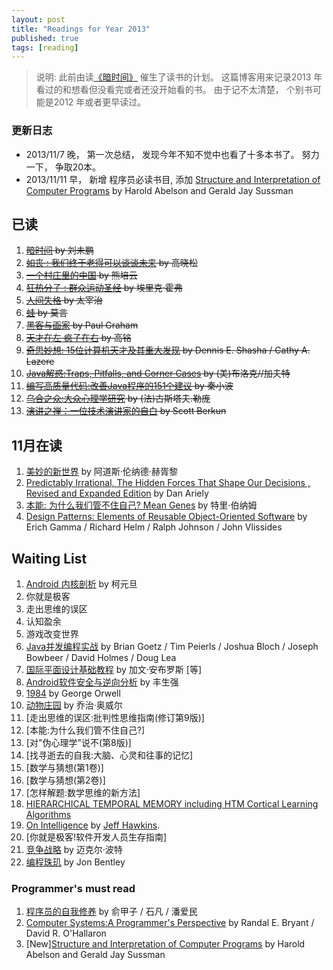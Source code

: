 ```yaml
---
layout: post
title: "Readings for Year 2013"
published: true
tags: [reading]
---
```


> 说明: 此前由读[《暗时间》](http://xianminx.github.io/2013/02/01/dark-time-reading-list/) 催生了读书的计划。 这篇博客用来记录2013 年看过的和想看但没看完或者还没开始看的书。 由于记不太清楚， 个别书可能是2012 年或者更早读过。 

### 更新日志

* 2013/11/7 晚， 第一次总结， 发现今年不知不觉中也看了十多本书了。 努力一下， 争取20本。 
* 2013/11/11 早， 新增 程序员必读书目, 添加 [Structure and Interpretation of Computer Programs](http://mitpress.mit.edu/sicp/full-text/book/book.html) by Harold Abelson and Gerald Jay Sussman

## 已读

1. ~~[暗时间](http://book.douban.com/subject/6709809/) by 刘未鹏~~
1. ~~[如丧 : 我们终于老得可以谈谈未来](http://book.douban.com/subject/10537640/) by 高晓松~~
1. ~~[一个村庄里的中国](http://book.douban.com/subject/6878212/) by 熊培云~~
1. ~~[狂热分子 : 群众运动圣经](http://book.douban.com/subject/3057556/) by 埃里克·霍弗~~
1. ~~[人间失格](http://book.douban.com/subject/4011670/) by 太宰治~~
1. ~~[蛙](http://book.douban.com/subject/20257843/) by 莫言~~
1. ~~[黑客与画家](http://book.douban.com/subject/6021440/) by Paul Graham~~
1. ~~[天才在左 疯子在右](http://book.douban.com/subject/4242172/) by 高铭~~
1. ~~[奇思妙想: 15位计算机天才及其重大发现](http://book.douban.com/subject/10432364/) by Dennis E. Shasha / Cathy A. Lazere~~
1. ~~[Java解惑:Traps, Pitfalls, and Corner Cases](http://book.douban.com/subject/5362860/) by (美)布洛克//加夫特~~
1. ~~[编写高质量代码:改善Java程序的151个建议](http://book.douban.com/subject/7059903/)  by 秦小波~~
1. ~~[乌合之众:大众心理学研究](http://book.douban.com/subject/1012611/) by (法)古斯塔夫.勒庞~~
1. ~~[演讲之禅：一位技术演讲家的自白](http://book.douban.com/subject/4760725/) by Scott Berkun~~ 

## 11月在读

1. [美妙的新世界](http://book.douban.com/subject/4872919/) by 阿道斯·伦纳德·赫胥黎  
1. [Predictably Irrational, The Hidden Forces That Shape Our Decisions , Revised and Expanded Edition](http://book.douban.com/subject/3692095/) by Dan Ariely 
1. [本能: 为什么我们管不住自己? Mean Genes](http://book.douban.com/subject/4010184/) by 特里·伯纳姆 
1. [Design Patterns: Elements of Reusable Object-Oriented Software](http://book.douban.com/subject/1052241/) by Erich Gamma / Richard Helm / Ralph Johnson / John Vlissides 

## Waiting List

1. [Android 内核剖析](http://book.douban.com/subject/6811238/) by 柯元旦 
1. 你就是极客
1. 走出思维的误区
1. 认知盈余
1. 游戏改变世界
1. [Java并发编程实战](http://book.douban.com/subject/10484692/) by  Brian Goetz / Tim Peierls / Joshua Bloch / Joseph Bowbeer / David Holmes / Doug Lea 
1. [国际平面设计基础教程](http://book.douban.com/subject/1917477/) by 加文·安布罗斯 [等] 
1. [Android软件安全与逆向分析](http://book.douban.com/subject/20556210/) by 丰生强
1. [1984](http://book.douban.com/subject/4820710/) by George Orwell
1. [动物庄园](http://book.douban.com/subject/3808982/) by 乔治·奥威尔 
1. [走出思维的误区:批判性思维指南(修订第9版)]
1. [本能:为什么我们管不住自己?]
1. [对"伪心理学"说不(第8版)]
1. [找寻逝去的自我:大脑、心灵和往事的记忆]
1. [数学与猜想(第1卷)]
1. [数学与猜想(第2卷)] 
1. [怎样解题:数学思维的新方法]
1. [HIERARCHICAL TEMPORAL MEMORY including HTM Cortical Learning Algorithms](http://www.numenta.com/htm-overview/education/HTM_CorticalLearningAlgorithms.pdf)
1. [On Intelligence](http://www.amazon.com/On-Intelligence-Jeff-Hawkins/dp/B000GQLCVE) by [Jeff Hawkins](http://en.wikipedia.org/wiki/Jeff_Hawkins). 
1. [你就是极客!软件开发人员生存指南]
1. [竞争战略](http://book.douban.com/subject/1435909/) by 迈克尔·波特 
1. [编程珠玑](http://book.douban.com/subject/3227098/) by Jon Bentley 

### Programmer's must read
1. [程序员的自我修养](http://book.douban.com/subject/3652388/) by 俞甲子 / 石凡 / 潘爱民 
1. [Computer Systems:A Programmer's Perspective](http://book.douban.com/subject/1229948/) by Randal E. Bryant / David R. O'Hallaron 
1. [New][Structure and Interpretation of Computer Programs](http://mitpress.mit.edu/sicp/full-text/book/book.html) by Harold Abelson and Gerald Jay Sussman





